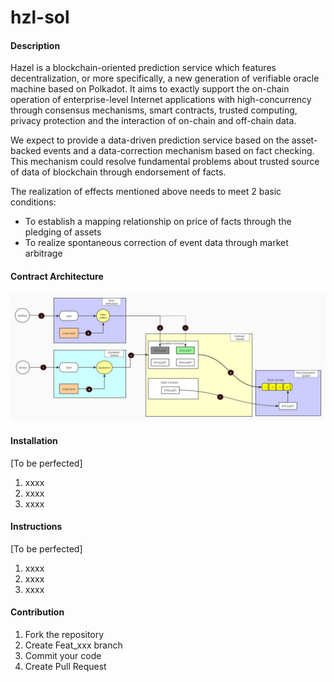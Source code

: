 # hzl-sol

#### Description
Hazel is a blockchain-oriented prediction service which features decentralization, or more specifically, a new generation of verifiable oracle machine based on Polkadot. It aims to exactly support the on-chain operation of enterprise-level Internet applications with high-concurrency through consensus mechanisms, smart contracts, trusted computing, privacy protection and the interaction of on-chain and off-chain data.

We expect to provide a data-driven prediction service based on the asset-backed events and a data-correction mechanism based on fact checking. This mechanism could resolve fundamental problems about trusted source of data of blockchain through endorsement of facts.

The realization of effects mentioned above needs to meet 2 basic conditions:
* To establish a mapping relationship on price of facts through the pledging of assets
* To realize spontaneous correction of event data through market arbitrage

#### Contract Architecture
![alt Contract Architecture](./doc/hzl-en.jpg)

#### Installation
[To be perfected]
1.  xxxx
2.  xxxx
3.  xxxx

#### Instructions
[To be perfected]
1.  xxxx
2.  xxxx
3.  xxxx

#### Contribution

1.  Fork the repository
2.  Create Feat_xxx branch
3.  Commit your code
4.  Create Pull Request

